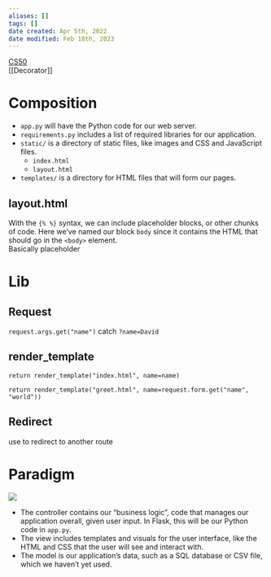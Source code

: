 ```yaml
---
aliases: []
tags: []
date created: Apr 5th, 2022
date modified: Feb 18th, 2023
---
```

[CS50](https://cs50.harvard.edu/college/2022/spring/notes/9/)  
[[Decorator]]

# Composition
- `app.py` will have the Python code for our web server.
- `requirements.py` includes a list of required libraries for our application.
- `static/` is a directory of static files, like images and CSS and JavaScript files.
	- `index.html`
	- `layout.html`
- `templates/` is a directory for HTML files that will form our pages.

## layout.html
With the `{% %}` syntax, we can include placeholder blocks, or other chunks of code. Here we’ve named our block `body` since it contains the HTML that should go in the `<body>` element.  
Basically placeholder 

# Lib

## Request
`request.args.get("name")` catch `?name=David`

## render_template
`return render_template("index.html", name=name)`

`return render_template("greet.html", name=request.form.get("name", "world"))`

## Redirect
use to redirect to another route

# Paradigm
![](https://s2.loli.net/2022/04/05/Ttbm2ndFkiau7Og.png)

- The controller contains our “business logic”, code that manages our application overall, given user input. In Flask, this will be our Python code in `app.py`.
- The view includes templates and visuals for the user interface, like the HTML and CSS that the user will see and interact with.
- The model is our application’s data, such as a SQL database or CSV file, which we haven’t yet used.